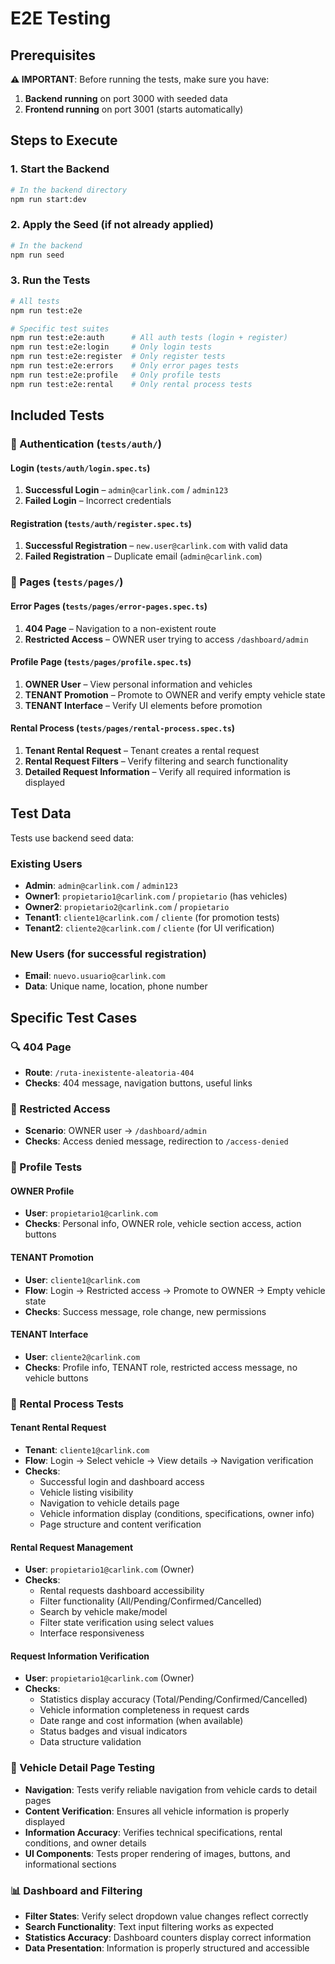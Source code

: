 # E2E Testing

## Prerequisites

**⚠️ IMPORTANT**: Before running the tests, make sure you have:

1. **Backend running** on port 3000 with seeded data
2. **Frontend running** on port 3001 (starts automatically)

## Steps to Execute

### 1. Start the Backend

```bash
# In the backend directory
npm run start:dev
```

### 2. Apply the Seed (if not already applied)

```bash
# In the backend
npm run seed
```

### 3. Run the Tests

```bash
# All tests
npm run test:e2e

# Specific test suites
npm run test:e2e:auth      # All auth tests (login + register)
npm run test:e2e:login     # Only login tests
npm run test:e2e:register  # Only register tests
npm run test:e2e:errors    # Only error pages tests
npm run test:e2e:profile   # Only profile tests
npm run test:e2e:rental    # Only rental process tests
```

## Included Tests

### 🔐 Authentication (`tests/auth/`)

#### Login (`tests/auth/login.spec.ts`)

1. **Successful Login** – `admin@carlink.com` / `admin123`
2. **Failed Login** – Incorrect credentials

#### Registration (`tests/auth/register.spec.ts`)

1. **Successful Registration** – `new.user@carlink.com` with valid data
2. **Failed Registration** – Duplicate email (`admin@carlink.com`)

### 📄 Pages (`tests/pages/`)

#### Error Pages (`tests/pages/error-pages.spec.ts`)

1. **404 Page** – Navigation to a non-existent route
2. **Restricted Access** – OWNER user trying to access `/dashboard/admin`

#### Profile Page (`tests/pages/profile.spec.ts`)

1. **OWNER User** – View personal information and vehicles
2. **TENANT Promotion** – Promote to OWNER and verify empty vehicle state
3. **TENANT Interface** – Verify UI elements before promotion

#### Rental Process (`tests/pages/rental-process.spec.ts`)

1. **Tenant Rental Request** – Tenant creates a rental request
2. **Rental Request Filters** – Verify filtering and search functionality
3. **Detailed Request Information** – Verify all required information is displayed

## Test Data

Tests use backend seed data:

### Existing Users

- **Admin**: `admin@carlink.com` / `admin123`
- **Owner1**: `propietario1@carlink.com` / `propietario` (has vehicles)
- **Owner2**: `propietario2@carlink.com` / `propietario`
- **Tenant1**: `cliente1@carlink.com` / `cliente` (for promotion tests)
- **Tenant2**: `cliente2@carlink.com` / `cliente` (for UI verification)

### New Users (for successful registration)

- **Email**: `nuevo.usuario@carlink.com`
- **Data**: Unique name, location, phone number

## Specific Test Cases

### 🔍 404 Page

- **Route**: `/ruta-inexistente-aleatoria-404`
- **Checks**: 404 message, navigation buttons, useful links

### 🚨 Restricted Access

- **Scenario**: OWNER user → `/dashboard/admin`
- **Checks**: Access denied message, redirection to `/access-denied`

### 👤 Profile Tests

#### OWNER Profile

- **User**: `propietario1@carlink.com`
- **Checks**: Personal info, OWNER role, vehicle section access, action buttons

#### TENANT Promotion

- **User**: `cliente1@carlink.com`
- **Flow**: Login → Restricted access → Promote to OWNER → Empty vehicle state
- **Checks**: Success message, role change, new permissions

#### TENANT Interface

- **User**: `cliente2@carlink.com`
- **Checks**: Profile info, TENANT role, restricted access message, no vehicle buttons

### 🚗 Rental Process Tests

#### Tenant Rental Request

- **Tenant**: `cliente1@carlink.com`
- **Flow**: Login → Select vehicle → View details → Navigation verification
- **Checks**:
  - Successful login and dashboard access
  - Vehicle listing visibility
  - Navigation to vehicle details page
  - Vehicle information display (conditions, specifications, owner info)
  - Page structure and content verification

#### Rental Request Management

- **User**: `propietario1@carlink.com` (Owner)
- **Checks**:
  - Rental requests dashboard accessibility
  - Filter functionality (All/Pending/Confirmed/Cancelled)
  - Search by vehicle make/model
  - Filter state verification using select values
  - Interface responsiveness

#### Request Information Verification

- **User**: `propietario1@carlink.com` (Owner)
- **Checks**:
  - Statistics display accuracy (Total/Pending/Confirmed/Cancelled)
  - Vehicle information completeness in request cards
  - Date range and cost information (when available)
  - Status badges and visual indicators
  - Data structure validation

### 🎯 Vehicle Detail Page Testing

- **Navigation**: Tests verify reliable navigation from vehicle cards to detail pages
- **Content Verification**: Ensures all vehicle information is properly displayed
- **Information Accuracy**: Verifies technical specifications, rental conditions, and owner details
- **UI Components**: Tests proper rendering of images, buttons, and informational sections

### 📊 Dashboard and Filtering

- **Filter States**: Verify select dropdown value changes reflect correctly
- **Search Functionality**: Text input filtering works as expected
- **Statistics Accuracy**: Dashboard counters display correct information
- **Data Presentation**: Information is properly structured and accessible

